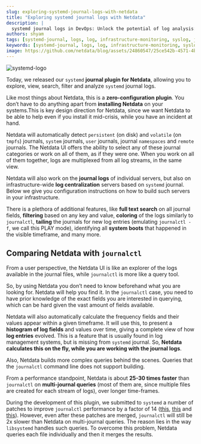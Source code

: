 ```yaml
---
slug: exploring-systemd-journal-logs-with-netdata
title: "Exploring systemd journal logs with Netdata"
description: |
  systemd journal logs in DevOps: Unlock the potential of log analysis: Netdata's Systemd-journal plugin outperforms journalctl
authors: shyam
tags: [systemd-journal, logs, log, infrastructure-monitoring, syslog, journalctl, devops]
keywords: [systemd-journal, logs, log, infrastructure-monitoring, syslog, journalctl, devops]
image: https://github.com/netdata/blog/assets/24860547/25ce542b-4571-4b9b-a97c-b03e66da3377
---
```


![systemd-logo](https://github.com/netdata/blog/assets/24860547/218a385d-fb4c-4771-b014-2f8d3433ae0a)

Today, we released our `systemd` **journal plugin for Netdata**, allowing you to explore, view, search, filter and analyze `systemd` journal logs.

Like most things about Netdata, this is a **zero-configuration plugin**. You don’t have to do anything apart from **installing Netdata** on your systems.This is key design direction for Netdata, since we want Netdata to be able to help even if you install it mid-crisis, while you have an incident at hand.

Netdata will automatically detect `persistent` (on disk) and `volatile` (on `tmpfs`) journals, `system` journals, `user` journals, journal `namespaces` and `remote` journals. The Netdata UI offers the ability to select any of these journal categories or work on all of them, as if they were one. When you work on all of them together, logs are multiplexed from all log streams, in the same view.

Netdata will also work on the **journal logs** of individual servers, but also on infrastructure-wide **log centralization** servers based on `systemd` journal. Below we give you configuration instructions on how to build such servers in your infrastructure.

There is a plethora of additional features, like **full text search** on all journal fields, **filtering** based on any key and value, **coloring** of the logs similarly to `journalctl`, **tailing** the journals for new log entries (emulating `journalctl -f`, we call this PLAY mode), identifying all **system boots** that happened in the visible timeframe, and many more.


## Comparing Netdata with `journalctl`

From a user perspective, the Netdata UI is like an explorer of the logs available in the journal files, while `journalctl` is more like a query tool.

So, by using Netdata you don’t need to know beforehand what you are looking for. Netdata will help you find it. In the `journalctl` case, you need to have prior knowledge of the exact fields you are interested in querying, which can be hard given the vast amount of fields available.

Netdata will also automatically calculate the frequency fields and their values appear within a given timeframe. It will use this, to present a **histogram of log fields** and values over time, giving a complete view of how **log entries** evolved. This is a feature that is usually found in log management systems, but is missing from `systemd` journal. So, **Netdata calculates this on the fly, while you are working with the journal logs**.

Also, Netdata builds more complex queries behind the scenes. Queries that the <code>journalctl</code> command line does not support building.

From a performance standpoint, Netdata is about **25-30 times faster** than `journalctl` on **multi-journal queries** (most of them are, since multiple files are created for each stream of logs), over longer time-frames.

During the development of this plugin, we submitted to `systemd` a number of patches to improve `journalctl` performance by a factor of 14 ([this](https://github.com/systemd/systemd/pull/29365), [this](https://github.com/systemd/systemd/pull/29366) and [this](https://github.com/systemd/systemd/pull/29261)). However, even after these patches are merged, `journalctl` will still be 2x slower than Netdata on multi-journal queries. The reason lies in the way `libsystemd` handles such queries. To overcome this problem, Netdata queries each file individually and then it merges the results.
